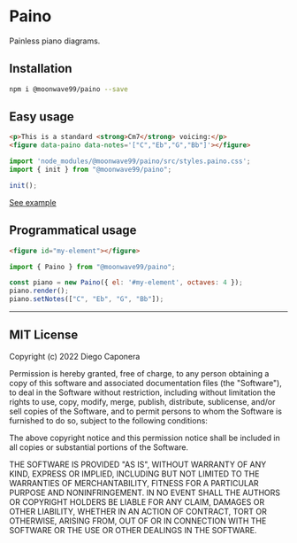 # Paino

Painless piano diagrams.

## Installation

```bash
npm i @moonwave99/paino --save
```

## Easy usage

```html
<p>This is a standard <strong>Cm7</strong> voicing:</p>
<figure data-paino data-notes='["C","Eb","G","Bb"]'></figure>
```

```js
import 'node_modules/@moonwave99/paino/src/styles.paino.css';
import { init } from "@moonwave99/paino";

init();
```

[See example][example]

## Programmatical usage

```html
<figure id="my-element"></figure>
```

```js
import { Paino } from "@moonwave99/paino";

const piano = new Paino({ el: '#my-element', octaves: 4 });
piano.render();
piano.setNotes(["C", "Eb", "G", "Bb"]);
```

---

## MIT License

Copyright (c) 2022 Diego Caponera

Permission is hereby granted, free of charge, to any person obtaining a copy
of this software and associated documentation files (the "Software"), to deal
in the Software without restriction, including without limitation the rights
to use, copy, modify, merge, publish, distribute, sublicense, and/or sell
copies of the Software, and to permit persons to whom the Software is
furnished to do so, subject to the following conditions:

The above copyright notice and this permission notice shall be included in all
copies or substantial portions of the Software.

THE SOFTWARE IS PROVIDED "AS IS", WITHOUT WARRANTY OF ANY KIND, EXPRESS OR
IMPLIED, INCLUDING BUT NOT LIMITED TO THE WARRANTIES OF MERCHANTABILITY,
FITNESS FOR A PARTICULAR PURPOSE AND NONINFRINGEMENT. IN NO EVENT SHALL THE
AUTHORS OR COPYRIGHT HOLDERS BE LIABLE FOR ANY CLAIM, DAMAGES OR OTHER
LIABILITY, WHETHER IN AN ACTION OF CONTRACT, TORT OR OTHERWISE, ARISING FROM,
OUT OF OR IN CONNECTION WITH THE SOFTWARE OR THE USE OR OTHER DEALINGS IN THE
SOFTWARE.

[example]: https://codepen.io/diego-spiced/pen/mdXLbMW
